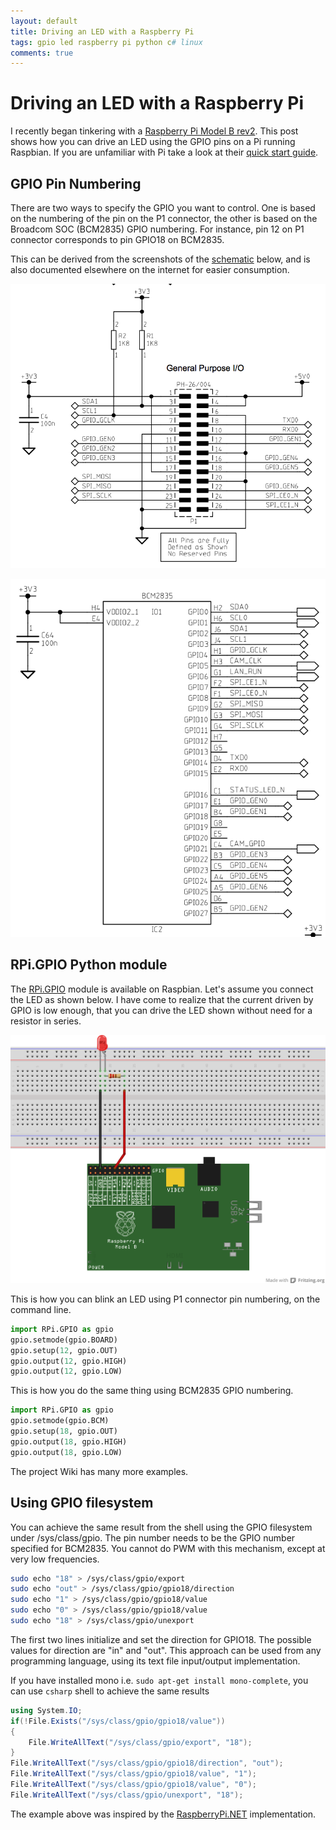 ```yaml
---
layout: default
title: Driving an LED with a Raspberry Pi
tags: gpio led raspberry pi python c# linux
comments: true
---
```

# Driving an LED with a Raspberry Pi

I recently began tinkering with a [Raspberry Pi Model B rev2](http://www.adafruit.com/products/998). This post shows how you can drive an LED using the GPIO pins on a Pi running Raspbian. If you are unfamiliar with Pi take a look at their [quick start guide](http://www.raspberrypi.org/technical-help-and-resource-documents).

## GPIO Pin Numbering

There are two ways to specify the GPIO you want to control. One is based on the numbering of the pin on the P1 connector, the other is based on the Broadcom SOC (BCM2835) GPIO numbering. For instance, pin 12 on P1 connector corresponds to pin GPIO18 on BCM2835.

This can be derived from the screenshots of the [schematic](http://www.raspberrypi.org/wp-content/uploads/2012/10/Raspberry-Pi-R2.0-Schematics-Issue2.2_027.pdf) below, and is also documented elsewhere on the internet for easier consumption.

![Pi GPIO header](/assets/img/pi-header-gpio.png)

![BMC2835](/assets/img/pi-bcm2835.png)

## RPi.GPIO Python module

The [RPi.GPIO](http://sourceforge.net/projects/raspberry-gpio-python/) module is available on Raspbian. Let's assume you connect the LED as shown below. I have come to realize that the current driven by GPIO is low enough, that you can drive the LED shown without need for a resistor in series.

![Driving a LED using Pi](/assets/img/fritzing-pi-led.png)

This is how you can blink an LED using P1 connector pin numbering, on the command line.

```python
import RPi.GPIO as gpio
gpio.setmode(gpio.BOARD)
gpio.setup(12, gpio.OUT)
gpio.output(12, gpio.HIGH)
gpio.output(12, gpio.LOW)
```

This is how you do the same thing using BCM2835 GPIO numbering.

```python
import RPi.GPIO as gpio
gpio.setmode(gpio.BCM)
gpio.setup(18, gpio.OUT)
gpio.output(18, gpio.HIGH)
gpio.output(18, gpio.LOW)
```

The project Wiki has many more examples.

## Using GPIO filesystem

You can achieve the same result from the shell using the GPIO filesystem under /sys/class/gpio. The pin number needs to be the GPIO number specified for BCM2835\. You cannot do PWM with this mechanism, except at very low frequencies.

```bash
sudo echo "18" > /sys/class/gpio/export
sudo echo "out" > /sys/class/gpio/gpio18/direction
sudo echo "1" > /sys/class/gpio/gpio18/value
sudo echo "0" > /sys/class/gpio/gpio18/value
sudo echo "18" > /sys/class/gpio/unexport
```

The first two lines initialize and set the direction for GPIO18\. The possible values for direction are "in" and "out". This approach can be used from any programming language, using its text file input/output implementation.

If you have installed mono i.e. `sudo apt-get install mono-complete`, you can use `csharp` shell to achieve the same results

```c#
using System.IO;
if(!File.Exists("/sys/class/gpio/gpio18/value"))
{
    File.WriteAllText("/sys/class/gpio/export", "18");
}
File.WriteAllText("/sys/class/gpio/gpio18/direction", "out");
File.WriteAllText("/sys/class/gpio/gpio18/value", "1");
File.WriteAllText("/sys/class/gpio/gpio18/value", "0");
File.WriteAllText("/sys/class/gpio/unexport", "18");
```

The example above was inspired by the [RaspberryPi.NET](https://github.com/cypherkey/RaspberryPi.Net/) implementation.

